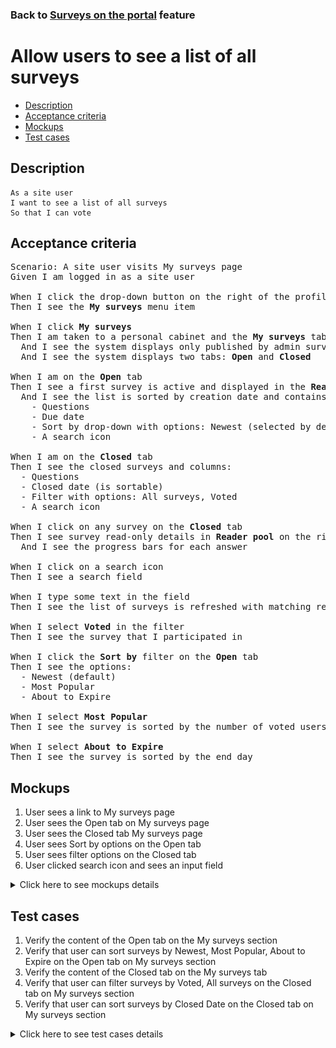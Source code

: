 ### Back to [Surveys on the portal](../../) feature

# Allow users to see a list of all surveys

- [Description](#description)
- [Acceptance criteria](#acceptance-criteria)
- [Mockups](#mockups)
- [Test cases](#test-cases)

## Description

    As a site user
    I want to see a list of all surveys
    So that I can vote

## Acceptance criteria

<pre>
Scenario: A site user visits My surveys page
Given I am logged in as a site user

When I click the drop-down button on the right of the profile picture
Then I see the <b>My surveys</b> menu item

When I click <b>My surveys</b>
Then I am taken to a personal cabinet and the <b>My surveys</b> tab is active
  And I see the system displays only published by admin surveys here
  And I see the system displays two tabs: <b>Open</b> and <b>Closed</b>

When I am on the <b>Open</b> tab
Then I see a first survey is active and displayed in the <b>Reader pool</b> on the right side
  And I see the list is sorted by creation date and contains columns:
    - Questions
    - Due date
    - Sort by drop-down with options: Newest (selected by default), Most Popular, About to Expire
    - A search icon

When I am on the <b>Closed</b> tab
Then I see the closed surveys and columns:
  - Questions
  - Closed date (is sortable)
  - Filter with options: All surveys, Voted
  - A search icon

When I click on any survey on the <b>Closed</b> tab
Then I see survey read-only details in <b>Reader pool</b> on the right side
  And I see the progress bars for each answer

When I click on a search icon
Then I see a search field

When I type some text in the field
Then I see the list of surveys is refreshed with matching results

When I select <b>Voted</b> in the filter
Then I see the survey that I participated in

When I click the <b>Sort by</b> filter on the <b>Open</b> tab
Then I see the options:
  - Newest (default)
  - Most Popular
  - About to Expire

When I select <b>Most Popular</b>
Then I see the survey is sorted by the number of voted users

When I select <b>About to Expire</b>
Then I see the survey is sorted by the end day
</pre>

## Mockups

1. User sees a link to My surveys page
2. User sees the Open tab on My surveys page
3. User sees the Closed tab My surveys page
4. User sees Sort by options on the Open tab
5. User sees filter options on the Closed tab
6. User clicked search icon and sees an input field

<details>
  <summary>Click here to see mockups details</summary>

**1. User sees a link to My surveys page:**

![User sees a link to My surveys page](/products/sport_news_portal/web_application_features/surveys/images/user_link_to_surveys_page.png)

**2. User sees the Open tab on My surveys page:**

![User sees the Open tab on My surveys page](/products/sport_news_portal/web_application_features/surveys/images/user_voting_form.png)

**3. User sees the Closed tab My surveys page:**

![User sees the Closed tab My surveys page](/products/sport_news_portal/web_application_features/surveys/images/user_closed_tab.png)

**4. User sees Sort by options on the Open tab:**

![User sees Sort by options on the Open tab](/products/sport_news_portal/web_application_features/surveys/images/user_sort_by_options.png)

**5. User sees filter options on the Closed tab:**

![User sees filter options on the Closed tab](/products/sport_news_portal/web_application_features/surveys/images/user_filter_options.png)

**6. User clicked search icon and sees an input field:**

![User clicked search icon and sees an input field](/products/sport_news_portal/web_application_features/surveys/images/user_search_field.png)

</details>

## Test cases

1. Verify the content of the Open tab on the My surveys section
2. Verify that user can sort surveys by Newest, Most Popular, About to Expire on the Open tab on My surveys section
3. Verify the content of the Closed tab on the My surveys tab
4. Verify that user can filter surveys by Voted, All surveys on the Closed tab on My surveys section
5. Verify that user can sort surveys by Closed Date on the Closed tab on My surveys section

<details>
  <summary>Click here to see test cases details</summary>

### **#1. Verify the content of the Open tab on the My surveys section**

|Preconditions|Steps|Expected result
--------------|-----|----------
|- Log in by user account|1) Click on the drop-down near the profile picture</br>2) Click on <b>My surveys</b> item</br>3) Examine the <b>Open</b> tab|2) Personal cabinet is opened on the <b>My surveys</b> page</br>3) Open tab is opened by default. The open tab consists of two columns: <b>Questions</b> and <b>Due Date</b>. The list contains all open surveys for the moment. Surveys are sorted from the newest to oldest|

### **#2. Verify that user can sort surveys by Newest, Most Popular, About to Expire on the Open tab on My surveys section**

|Preconditions|Steps|Expected result
--------------|-----|----------
|- Log in by user account</br>- User is on <b>My surveys</b> section -> <b>Open</b> tab|1) Click <b>Sort by</b> link</br>2) Click <b>Most popular</b></br>3) Click <b>Sort by</b> link</br>4) Click <b>About to Expire</b></br>5) Click <b>Sort by</b> link</br>6) Click <b>Newest</b></br>|2) Surveys are sorted according to the amount of users voted from the biggest number</br>4) Surveys are sorted according to the end date from the closest one</br>6) Surveys are sorted according to the date of creation from the newest one|

### **#3. Verify the content of the Closed tab on the My surveys tab**

|Preconditions|Steps|Expected result
--------------|-----|----------
|- Log in by user account</br>- User is on <b>My surveys</b> section -> <b>Closed</b> tab|1) Examine the <b>Closed</b> tab|1) Closed tab consists of two columns: Questions and Closed date. The list contains all closed surveys|

### **#4. Verify that user can filter surveys by Voted, All surveys on the Closed tab on My surveys section**

|Preconditions|Steps|Expected result
--------------|-----|----------
|- Log in by user account</br>- User is on <b>My surveys</b> section -> <b>Closed</b> tab|1) Click a filter icon</br>2) Click <b>Voted</b></br>3) Click a filter icon</br>4) Click <b>All surveys</b>|2) All surveys I have participated in are shown</br>4) All surveys are shown|

### **#5. Verify that user can sort surveys by Closed Date on the Closed tab on My surveys section**

|Preconditions|Steps|Expected result
--------------|-----|----------
|- Log in by user account</br>- User is on <b>My surveys</b> section -> <b>Closed</b> tab|1) Click <b>Closed date</b> sort icon</br>2) Click <b>Closed date</b> sort icon once more|1) Surveys are sorted from the oldest close date at the top</br>2) Surveys are sorted from the newest close date at the top|

</details>
